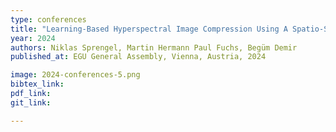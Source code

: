 ```yaml
---
type: conferences
title: "Learning-Based Hyperspectral Image Compression Using A Spatio-Spectral Approach"
year: 2024
authors: Niklas Sprengel, Martin Hermann Paul Fuchs, Begüm Demir
published_at: EGU General Assembly, Vienna, Austria, 2024

image: 2024-conferences-5.png
bibtex_link:
pdf_link: 
git_link:

---
```

